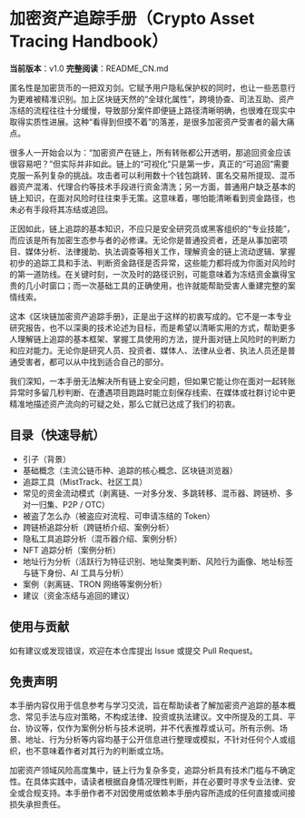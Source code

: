 # 加密资产追踪手册（Crypto Asset Tracing Handbook）

**当前版本**：v1.0
**完整阅读**：README_CN.md

匿名性是加密货币的一把双刃剑。它赋予用户隐私保护权的同时，也让一些恶意行为更难被精准识别。加上区块链天然的“全球化属性”，跨境协查、司法互助、资产冻结的流程往往十分缓慢，导致部分案件即便链上路径清晰明确，也很难在现实中取得实质性进展。这种“看得到但摸不着”的落差，是很多加密资产受害者的最大痛点。

很多人一开始会以为：“加密资产在链上，所有转账都公开透明，那追回资金应该很容易吧？”但实际并非如此。链上的“可视化”只是第一步，真正的“可追回”需要克服一系列复杂的挑战。攻击者可以利用数十个钱包跳转、匿名交易所提现、混币器资产混淆、代理合约等技术手段进行资金清洗；另一方面，普通用户缺乏基本的链上知识，在面对风险时往往束手无策。这意味着，哪怕能清晰看到资金路径，也未必有手段将其冻结或追回。

正因如此，链上追踪的基本知识，不应只是安全研究员或黑客组织的“专业技能”，而应该是所有加密生态参与者的必修课。无论你是普通投资者，还是从事加密项目、媒体分析、法律援助、执法调查等相关工作，理解资金的链上流动逻辑、掌握初步的追踪工具和手法、判断资金路径是否异常，这些能力都将成为你面对风险时的第一道防线。在关键时刻，一次及时的路径识别，可能意味着为冻结资金赢得宝贵的几小时窗口；而一次基础工具的正确使用，也许就能帮助受害人重建完整的案情线索。

这本《区块链加密资产追踪手册》，正是出于这样的初衷写成的。它不是一本专业研究报告，也不以深奥的技术论述为目标，而是希望以清晰实用的方式，帮助更多人理解链上追踪的基本框架、掌握工具使用的方法，提升面对链上风险时的判断力和应对能力。无论你是研究人员、投资者、媒体人、法律从业者、执法人员还是普通受害者，都可以从中找到适合自己的部分。

我们深知，一本手册无法解决所有链上安全问题，但如果它能让你在面对一起转账异常时多留几秒判断、在遭遇项目跑路时能立刻保存线索、在媒体或社群讨论中更精准地描述资产流向的可疑之处，那么它就已达成了我们的初衷。

## 目录（快速导航）
- 引子（背景）
- 基础概念（主流公链币种、追踪的核心概念、区块链浏览器）
- 追踪工具（MistTrack、社区工具）
- 常见的资金流动模式（剥离链、一对多分发、多跳转移、混币器、跨链桥、多对一归集、P2P / OTC）
- 被盗了怎么办（被盗应对流程、可申请冻结的 Token）
- 跨链桥追踪分析（跨链桥介绍、案例分析）
- 隐私工具追踪分析（混币器介绍、案例分析）
- NFT 追踪分析（案例分析）
- 地址行为分析（活跃行为特征识别、地址聚类判断、风险行为画像、地址标签与链下身份、AI 工具与分析）
- 案例（剥离链、TRON 网络等案例分析）
- 建议（资金冻结与追回的建议）

## 使用与贡献
如有建议或发现错误，欢迎在本仓库提出 Issue 或提交 Pull Request。

## 免责声明
本手册内容仅用于信息参考与学习交流，旨在帮助读者了解加密资产追踪的基本概念、常见手法与应对策略，不构成法律、投资或执法建议。文中所提及的工具、平台、协议等，仅作为案例分析与技术说明，并不代表推荐或认可。所有示例、场景、地址、行为分析等内容均基于公开信息进行整理或模拟，不针对任何个人或组织，也不意味着作者对其行为的判断或立场。

加密资产领域风险高度集中，链上行为复杂多变，追踪分析具有技术门槛与不确定性。在具体实践中，请读者根据自身情况理性判断，并在必要时寻求专业法律、安全或合规支持。本手册作者不对因使用或依赖本手册内容所造成的任何直接或间接损失承担责任。
